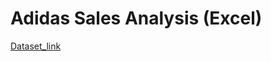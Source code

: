 # Adidas Sales Analysis (Excel)
[Dataset_link](https://docs.google.com/spreadsheets/d/1SNvlRpKrlbt_wKcFCq4k_DmJvlwLWToq/edit#gid=2077742428)
